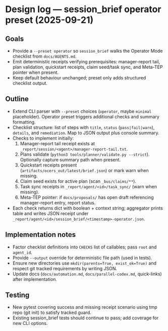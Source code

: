 # Design log — session_brief operator preset (2025-09-21)

## Goals
- Provide a `--preset operator` so `session_brief` walks the Operator Mode checklist from `docs/AGENTS.md`.
- Emit deterministic receipts verifying prerequisites: manager-report tail, plan validation, quickstart receipts, claim seed/task sync, and Meta-TEP pointer when present.
- Keep default behaviour unchanged; preset only adds structured checklist output.

## Outline
- Extend CLI parser with `--preset` choices (`operator`, maybe `minimal` placeholder). Operator preset triggers additional checks and summary formatting.
- Checklist structure: list of steps with `title`, `status` (`pass|fail|warn`), `details`, and `remediation`. Map to JSON output plus console summary.
- Checks to implement initially:
  1. Manager-report tail receipt exists at `_report/session/<agent>/manager-report-tail.txt`.
  2. Plans validate (`python3 tools/planner/validate.py --strict`). Optionally capture summary path when present.
  3. Quickstart receipts present (`artifacts/ocers_out/latest/brief.json`) or mark warn when missing.
  4. Claim seed exists for active plan (scan `_bus/claims/**`).
  5. Task sync receipts in `_report/agent/<id>/task_sync/` (warn when missing).
  6. Meta-TEP pointer: if `docs/proposals/` has open draft referencing manager-report entry, report status.
- Each check returns dict with boolean + context string; aggregator prints table and writes JSON receipt under `_report/agent/<id>/session_brief/<timestamp>-operator.json`.

## Implementation notes
- Factor checklist definitions into `CHECKS` list of callables; pass `root` and `agent_id`.
- Provide `--output` override for deterministic file path (used in tests).
- Ensure new directories use `mkdir(parents=True, exist_ok=True)` and respect git tracked requirements by writing JSON.
- Update docs (`docs/automation.md`, `docs/parallel-codex.md`, quick-links) after implementation.

## Testing
- New pytest covering success and missing receipt scenario using tmp repo (git init) to satisfy tracked guard.
- Existing session_brief tests should continue to pass; add coverage for new CLI options.
